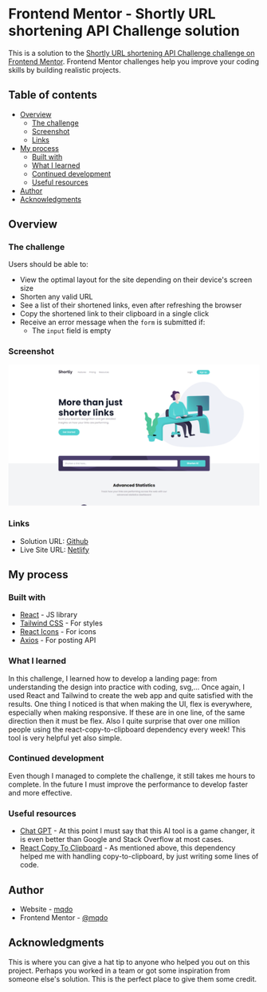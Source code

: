 # Frontend Mentor - Shortly URL shortening API Challenge solution

This is a solution to the [Shortly URL shortening API Challenge challenge on Frontend Mentor](https://www.frontendmentor.io/challenges/url-shortening-api-landing-page-2ce3ob-G). Frontend Mentor challenges help you improve your coding skills by building realistic projects. 

## Table of contents

- [Overview](#overview)
  - [The challenge](#the-challenge)
  - [Screenshot](#screenshot)
  - [Links](#links)
- [My process](#my-process)
  - [Built with](#built-with)
  - [What I learned](#what-i-learned)
  - [Continued development](#continued-development)
  - [Useful resources](#useful-resources)
- [Author](#author)
- [Acknowledgments](#acknowledgments)

## Overview

### The challenge

Users should be able to:

- View the optimal layout for the site depending on their device's screen size
- Shorten any valid URL
- See a list of their shortened links, even after refreshing the browser
- Copy the shortened link to their clipboard in a single click
- Receive an error message when the `form` is submitted if:
  - The `input` field is empty

### Screenshot

![screenshot](./screenshot.png)

### Links

- Solution URL: [Github](https://github.com/mqdo/url-shortening)
- Live Site URL: [Netlify](https://mqdo-url-shortening.netlify.app/)

## My process

### Built with

- [React](https://reactjs.org/) - JS library
- [Tailwind CSS](https://tailwindcss.com/) - For styles
- [React Icons](https://react-icons.github.io/react-icons) - For icons
- [Axios](https://axios-http.com/) - For posting API

### What I learned

In this challenge, I learned how to develop a landing page: from understanding the design into practice with coding, svg,... Once again, I used React and Tailwind to create the web app and quite satisfied with the results. One thing I noticed is that when making the UI, flex is everywhere, especially when making responsive. If these are in one line, of the same direction then it must be flex. Also I quite surprise that over one million people using the react-copy-to-clipboard dependency every week! This tool is very helpful yet also simple.

### Continued development

Even though I managed to complete the challenge, it still takes me hours to complete. In the future I must improve the performance to develop faster and more effective.

### Useful resources

- [Chat GPT](https://chat.openai.com/chat) - At this point I must say that this AI tool is a game changer, it is even better than Google and Stack Overflow at most cases.
- [React Copy To Clipboard](https://www.npmjs.com/package/react-copy-to-clipboard) - As mentioned above, this dependency helped me with handling copy-to-clipboard, by just writing some lines of code.

## Author

- Website - [mqdo](https://github.com/mqdo/)
- Frontend Mentor - [@mqdo](https://www.frontendmentor.io/profile/mqdo)

## Acknowledgments

This is where you can give a hat tip to anyone who helped you out on this project. Perhaps you worked in a team or got some inspiration from someone else's solution. This is the perfect place to give them some credit.
